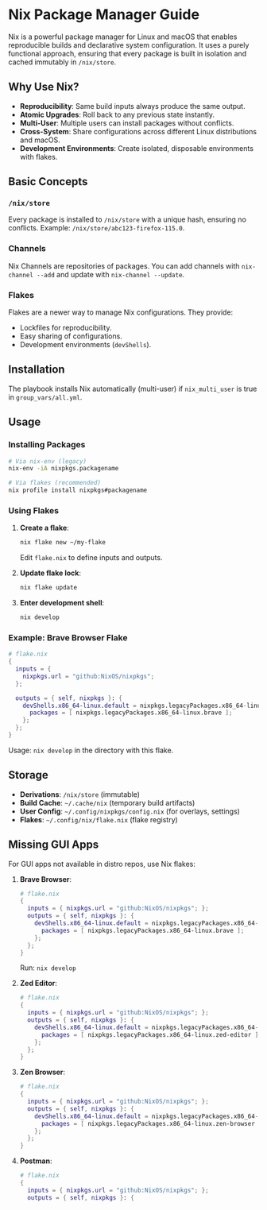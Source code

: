 # Nix Package Manager Guide

Nix is a powerful package manager for Linux and macOS that enables reproducible builds and declarative system configuration. It uses a purely functional approach, ensuring that every package is built in isolation and cached immutably in `/nix/store`.

## Why Use Nix?

- **Reproducibility**: Same build inputs always produce the same output.
- **Atomic Upgrades**: Roll back to any previous state instantly.
- **Multi-User**: Multiple users can install packages without conflicts.
- **Cross-System**: Share configurations across different Linux distributions and macOS.
- **Development Environments**: Create isolated, disposable environments with flakes.

## Basic Concepts

### `/nix/store`
Every package is installed to `/nix/store` with a unique hash, ensuring no conflicts. Example: `/nix/store/abc123-firefox-115.0`.

### Channels
Nix Channels are repositories of packages. You can add channels with `nix-channel --add` and update with `nix-channel --update`.

### Flakes
Flakes are a newer way to manage Nix configurations. They provide:
- Lockfiles for reproducibility.
- Easy sharing of configurations.
- Development environments (`devShells`).

## Installation

The playbook installs Nix automatically (multi-user) if `nix_multi_user` is true in `group_vars/all.yml`.

## Usage

### Installing Packages
```bash
# Via nix-env (legacy)
nix-env -iA nixpkgs.packagename

# Via flakes (recommended)
nix profile install nixpkgs#packagename
```

### Using Flakes
1. **Create a flake**:
   ```bash
   nix flake new ~/my-flake
   ```
   Edit `flake.nix` to define inputs and outputs.

2. **Update flake lock**:
   ```bash
   nix flake update
   ```

3. **Enter development shell**:
   ```bash
   nix develop
   ```

### Example: Brave Browser Flake
```nix
# flake.nix
{
  inputs = {
    nixpkgs.url = "github:NixOS/nixpkgs";
  };

  outputs = { self, nixpkgs }: {
    devShells.x86_64-linux.default = nixpkgs.legacyPackages.x86_64-linux.mkShell {
      packages = [ nixpkgs.legacyPackages.x86_64-linux.brave ];
    };
  };
}
```
Usage: `nix develop` in the directory with this flake.

## Storage

- **Derivations**: `/nix/store` (immutable)
- **Build Cache**: `~/.cache/nix` (temporary build artifacts)
- **User Config**: `~/.config/nixpkgs/config.nix` (for overlays, settings)
- **Flakes**: `~/.config/nix/flake.nix` (flake registry)

## Missing GUI Apps

For GUI apps not available in distro repos, use Nix flakes:

1. **Brave Browser**:
   ```nix
   # flake.nix
   {
     inputs = { nixpkgs.url = "github:NixOS/nixpkgs"; };
     outputs = { self, nixpkgs }: {
       devShells.x86_64-linux.default = nixpkgs.legacyPackages.x86_64-linux.mkShell {
         packages = [ nixpkgs.legacyPackages.x86_64-linux.brave ];
       };
     };
   }
   ```
   Run: `nix develop`

2. **Zed Editor**:
   ```nix
   # flake.nix
   {
     inputs = { nixpkgs.url = "github:NixOS/nixpkgs"; };
     outputs = { self, nixpkgs }: {
       devShells.x86_64-linux.default = nixpkgs.legacyPackages.x86_64-linux.mkShell {
         packages = [ nixpkgs.legacyPackages.x86_64-linux.zed-editor ];
       };
     };
   }
   ```

3. **Zen Browser**:
   ```nix
   # flake.nix
   {
     inputs = { nixpkgs.url = "github:NixOS/nixpkgs"; };
     outputs = { self, nixpkgs }: {
       devShells.x86_64-linux.default = nixpkgs.legacyPackages.x86_64-linux.mkShell {
         packages = [ nixpkgs.legacyPackages.x86_64-linux.zen-browser ];
       };
     };
   }
   ```

4. **Postman**:
   ```nix
   # flake.nix
   {
     inputs = { nixpkgs.url = "github:NixOS/nixpkgs"; };
     outputs = { self, nixpkgs }: {
